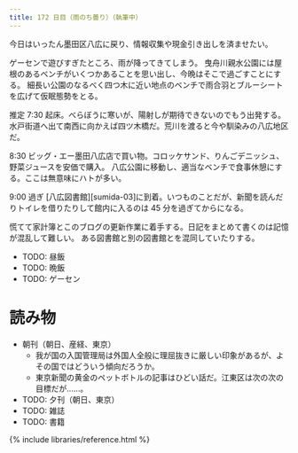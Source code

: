 ```yaml
---
title: 172 日目（雨のち曇り）（執筆中）
---
```


今日はいったん墨田区八広に戻り、情報収集や現金引き出しを済ませたい。

ゲーセンで遊びすぎたところ、雨が降ってきてしまう。
曳舟川親水公園には屋根のあるベンチがいくつかあることを思い出し、今晩はそこで過ごすことにする。
細長い公園のなるべく四つ木に近い地点のベンチで雨合羽とブルーシートを広げて仮眠態勢をとる。

推定 7:30 起床。べらぼうに寒いが、陽射しが期待できないのでもう出発する。
水戸街道へ出て南西に向かえば四ツ木橋だ。荒川を渡ると今や馴染みの八広地区だ。

8:30 ビッグ・エー墨田八広店で買い物。コロッケサンド、りんごデニッシュ、野菜ジュースを安価で購入。
八広公園に移動し、適当なベンチで食事休憩にする。ここは無意味にハトが多い。

9:00 過ぎ [八広図書館][sumida-03]に到着。いつものことだが、新聞を読んだりトイレを借りたりして館内に入るのは 45 分を過ぎてからになる。

慌てて家計簿とこのブログの更新作業に着手する。日記をまとめて書くのは記憶が混乱して難しい。
ある図書館と別の図書館とを混同していたりする。

* TODO: 昼飯
* TODO: 晩飯
* TODO: ゲーセン

# 読み物

* 朝刊（朝日、産経、東京）
  * 我が国の入国管理局は外国人全般に理屈抜きに厳しい印象があるが、よその国ではどういう傾向だろうか。
  * 東京新聞の黄金のペットボトルの記事はひどい話だ。江東区は次の次の目標だが……。
* TODO: 夕刊（朝日、東京）
* TODO: 雑誌
* TODO: 書籍


{% include libraries/reference.html %}
